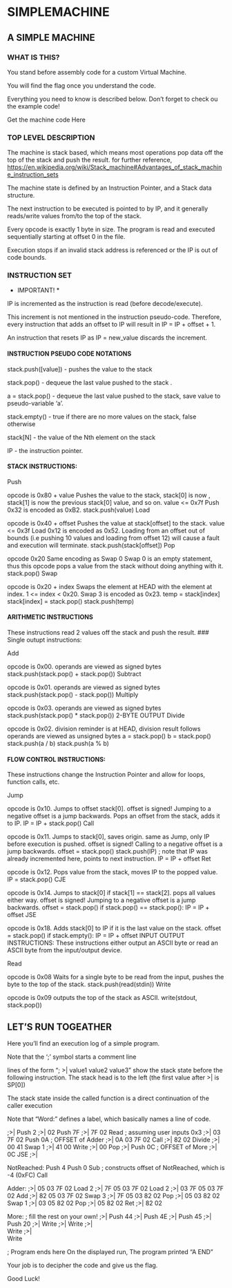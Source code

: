 # SIMPLEMACHINE
## A SIMPLE MACHINE
### WHAT IS THIS?
You stand before assembly code for a custom Virtual Machine.

You will find the flag once you understand the code.

Everything you need to know is described below. Don’t forget to check ou the example code!

Get the machine code Here

### TOP LEVEL DESCRIPTION
The machine is stack based, which means most operations pop data off the top of the stack and push the result. for further reference, https://en.wikipedia.org/wiki/Stack_machine#Advantages_of_stack_machine_instruction_sets

The machine state is defined by an Instruction Pointer, and a Stack data structure.

The next instruction to be executed is pointed to by IP, and it generally reads/write values from/to the top of the stack.

Every opcode is exactly 1 byte in size. The program is read and executed sequentially starting at offset 0 in the file.

Execution stops if an invalid stack address is referenced or the IP is out of code bounds.

### INSTRUCTION SET
* IMPORTANT! *

IP is incremented as the instruction is read (before decode/execute).

This increment is not mentioned in the instruction pseudo-code. Therefore, every instruction that adds an offset to IP will result in IP = IP + offset + 1.

An instruction that resets IP as IP = new_value discards the increment.

#### INSTRUCTION PSEUDO CODE NOTATIONS
stack.push([value]) - pushes the value to the stack

stack.pop() - dequeue the last value pushed to the stack .

a = stack.pop() - dequeue the last value pushed to the stack, save value to pseudo-variable ‘a’.

stack.empty() - true if there are no more values on the stack, false otherwise

stack[N] - the value of the Nth element on the stack

IP - the instruction pointer.

#### STACK INSTRUCTIONS:
Push <value>

opcode is 0x80 + value
Pushes the value to the stack, stack[0] is now , stack[1] is now the previous stack[0] value, and so on.
value <= 0x7f 
Push 0x32 is encoded as 0xB2.
stack.push(value)
Load <offset>

opcode is 0x40 + offset
Pushes the value at stack[offset] to the stack.
value <= 0x3f
Load 0x12 is encoded as 0x52.
Loading from an offset out of bounds (i.e pushing 10 values and loading from offset 12) will cause a fault and execution will terminate.
stack.push(stack[offset])
Pop

opcode 0x20
Same encoding as Swap 0
Swap 0 is an empty statement, thus this opcode pops a value from the stack without doing anything with it.
stack.pop()
Swap <index>

opcode is 0x20 + index
Swaps the element at HEAD with the element at index.
1 <= index < 0x20.
Swap 3 is encoded as 0x23.
temp = stack[index]
stack[index] = stack.pop()
stack.push(temp)
#### ARITHMETIC INSTRUCTIONS
These instructions read 2 values off the stack and push the result. ### Single outupt instructions:

Add

opcode is 0x00.
operands are viewed as signed bytes
stack.push(stack.pop() + stack.pop())
Subtract

opcode is 0x01.
operands are viewed as signed bytes
stack.push(stack.pop() - stack.pop())
Multiply

opcode is 0x03.
operands are viewed as signed bytes
stack.push(stack.pop() * stack.pop())
2-BYTE OUTPUT
Divide

opcode is 0x02.
division reminder is at HEAD, division result follows
operands are viewed as unsigned bytes
a = stack.pop()
b = stack.pop()
stack.push(a / b)
stack.push(a % b)
#### FLOW CONTROL INSTRUCTIONS:
These instructions change the Instruction Pointer and allow for loops, function calls, etc.

Jump

opcode is 0x10. Jumps to offset stack[0].
offset is signed! Jumping to a negative offset is a jump backwards.
Pops an offset from the stack, adds it to IP.
IP = IP + stack.pop()
Call

opcode is 0x11. Jumps to stack[0], saves origin.
same as Jump, only IP before execution is pushed.
offset is signed! Calling to a negative offset is a jump backwards.
offset = stack.pop()
stack.push(IP) ; note that IP was already incremented here, points to next instruction.
IP = IP + offset
Ret

opcode is 0x12. Pops value from the stack, moves IP to the popped value.
IP = stack.pop()
CJE

opcode is 0x14. Jumps to stack[0] if stack[1] == stack[2]. pops all values either way.
offset is signed! Jumping to a negative offset is a jump backwards.
offset = stack.pop()
if stack.pop() == stack.pop():
    IP = IP + offset
JSE

opcode is 0x18. Adds stack[0] to IP if it is the last value on the stack.
offset = stack.pop()
if stack.empty():
    IP = IP + offset
INPUT OUTPUT INSTRUCTIONS:
These instructions either output an ASCII byte or read an ASCII byte from the input/output device.

Read

opcode is 0x08
Waits for a single byte to be read from the input, pushes the byte to the top of the stack.
stack.push(read(stdin))
Write

opcode is 0x09
outputs the top of the stack as ASCII.
write(stdout, stack.pop())
## LET’S RUN TOGEATHER
Here you’ll find an execution log of a simple program.

Note that the ‘;’ symbol starts a comment line

lines of the form “; >| value1 value2 value3” show the stack state before the following instruction. The stack head is to the left (the first value after >| is SP[0])

The stack state inside the called function is a direct continuation of the caller execution

Note that “Word:” defines a label, which basically names a line of code.

;>|
    Push 2
;>| 02
    Push 7F
;>| 7F 02
    Read            ; assuming user inputs 0x3
;>| 03 7F 02
    Push 0A         ; OFFSET of Adder
;>| 0A 03 7F 02
    Call
;>| 82 02
    Divide
;>| 00 41
    Swap 1
;>| 41 00
    Write
;>| 00
    Pop
;>|
    Push 0C         ; OFFSET of More
;>| 0C
    JSE
;>| 

NotReached:
    Push 4
    Push 0
    Sub     ; constructs offset of NotReached, which is -4 (0xFC)
    Call

Adder:
;>| 05 03 7F 02
    Load 2
;>| 7F 05 03 7F 02
    Load 2
;>| 03 7F 05 03 7F 02
    Add
;>| 82 05 03 7F 02
    Swap 3
;>| 7F 05 03 82 02
    Pop
;>| 05 03 82 02
    Swap 1
;>| 03 05 82 02
    Pop
;>| 05 82 02
    Ret
;>| 82 02


More:
; fill the rest on your own!
;>| 
    Push 44
;>| 
    Push 4E
;>| 
    Push 45
;>| 
    Push 20
;>| 
    Write
;>| 
    Write
;>|    
    Write
;>|     
    Write

; Program ends here
On the displayed run, The program printed “A END”

Your job is to decipher the code and give us the flag.

Good Luck!


